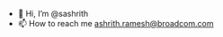 - 👋 Hi, I’m @sashrith
- 📫 How to reach me ashrith.ramesh@broadcom.com

<!---
sashrith/sashrith is a ✨ special ✨ repository because its `README.md` (this file) appears on your GitHub profile.
You can click the Preview link to take a look at your changes.
--->
